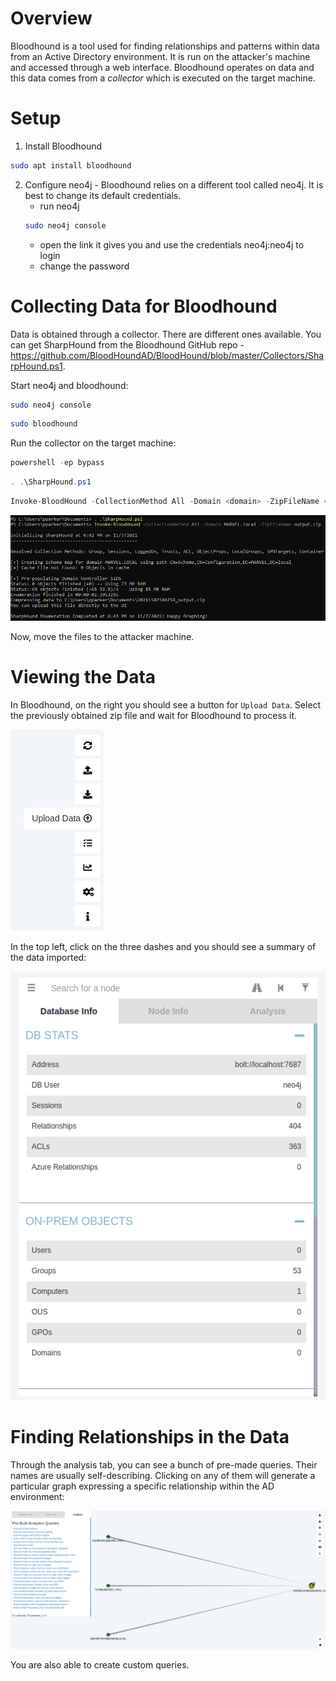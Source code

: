 # Overview
Bloodhound is a tool used for finding relationships and patterns within data from an Active Directory environment. It is run on the attacker's machine and accessed through a web interface. Bloodhound operates on data and this data comes from a *collector* which is executed on the target machine.

# Setup
1. Install Bloodhound
```bash
sudo apt install bloodhound
```

2. Configure neo4j - Bloodhound relies on a different tool called neo4j. It is best to change its default credentials.
	- run neo4j
	```bash
	sudo neo4j console
	```
	- open the link it gives you and use the credentials neo4j:neo4j to login
	- change the password

# Collecting Data for Bloodhound
Data is obtained through a collector. There are different ones available. You can get SharpHound from the Bloodhound GitHub repo - https://github.com/BloodHoundAD/BloodHound/blob/master/Collectors/SharpHound.ps1.

Start neo4j and bloodhound:
```bash
sudo neo4j console
```
```bash
sudo bloodhound
```

Run the collector on the target machine:
```powershell
powershell -ep bypass
```
```powershell
. .\SharpHound.ps1
```
```powershell
Invoke-BloodHound -CollectionMethod All -Domain <domain> -ZipFileName <output file>
```

![](Resources/Images/bloodhound/sharphoundcollector.png)

Now, move the files to the attacker machine.

# Viewing the Data
In Bloodhound, on the right you should see a button for `Upload Data`. Select the previously obtained zip file and wait for Bloodhound to process it.

![](Resources/Images/bloodhound/uploaddata.png)

In the top left, click on the three dashes and you should see a summary of the data imported:

![](Resources/Images/bloodhound/importedsummary.png)

# Finding Relationships in the Data
Through the analysis tab, you can see a bunch of pre-made queries. Their names are usually self-describing. Clicking on any of them will generate a particular graph expressing a specific relationship within the AD environment:

![](Resources/Images/bloodhound/domainadmins.png)

You are also able to create custom queries.
